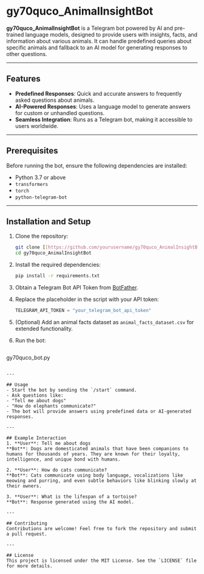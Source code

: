 # gy70quco_AnimalInsightBot

**gy70quco_AnimalInsightBot** is a Telegram bot powered by AI and pre-trained language models, designed to provide users with insights, facts, and information about various animals. It can handle predefined queries about specific animals and fallback to an AI model for generating responses to other questions.

---

## Features
- **Predefined Responses**: Quick and accurate answers to frequently asked questions about animals.
- **AI-Powered Responses**: Uses a language model to generate answers for custom or unhandled questions.
- **Seamless Integration**: Runs as a Telegram bot, making it accessible to users worldwide.

---

## Prerequisites
Before running the bot, ensure the following dependencies are installed:
- Python 3.7 or above
- `transformers`
- `torch`
- `python-telegram-bot`

---

## Installation and Setup
1. Clone the repository:
   ```bash
   git clone [[https://github.com/yourusername/gy70quco_AnimalInsightBot.git]](https://github.com/pavanyadava007/gy70quco_AnimalInsightBot/edit/main/README.md)
   cd gy70quco_AnimalInsightBot
   ```

2. Install the required dependencies:
   ```bash
   pip install -r requirements.txt
   ```

3. Obtain a Telegram Bot API Token from [BotFather](https://t.me/botfather).

4. Replace the placeholder in the script with your API token:
   ```python
   TELEGRAM_API_TOKEN = "your_telegram_bot_api_token"
   ```

5. (Optional) Add an animal facts dataset as `animal_facts_dataset.csv` for extended functionality.

6. Run the bot:
   ```bash
  gy70quco_bot.py
   ```

---

## Usage
- Start the bot by sending the `/start` command.
- Ask questions like:
  - "Tell me about dogs"
  - "How do elephants communicate?"
- The bot will provide answers using predefined data or AI-generated responses.

---

## Example Interaction
1. **User**: Tell me about dogs
   **Bot**: Dogs are domesticated animals that have been companions to humans for thousands of years. They are known for their loyalty, intelligence, and unique bond with humans.

2. **User**: How do cats communicate?
   **Bot**: Cats communicate using body language, vocalizations like meowing and purring, and even subtle behaviors like blinking slowly at their owners.

3. **User**: What is the lifespan of a tortoise?
   **Bot**: Response generated using the AI model.

---

## Contributing
Contributions are welcome! Feel free to fork the repository and submit a pull request.

---

## License
This project is licensed under the MIT License. See the `LICENSE` file for more details.

